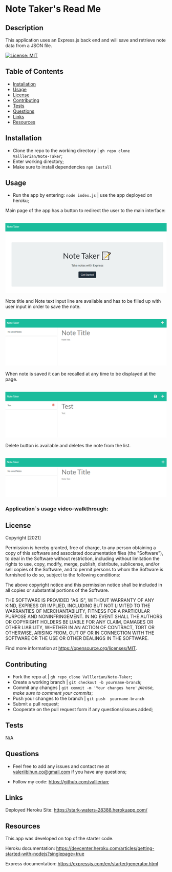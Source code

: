 <h1>Note Taker's Read Me</h1>
    
## Description 
    
This application  uses an Express.js back end and will save and retrieve note data from a JSON file.

[![License: MIT](https://img.shields.io/badge/License-MIT-yellow.svg)](https://opensource.org/licenses/MIT)
    
## Table of Contents
- [Installation](#installation)
- [Usage](#usage)
- [License](#license)
- [Contributing](#contributing)
- [Tests](#tests)
- [Questions](#questions)
- [Links](#links)
- [Resources](#resources)
    
## Installation
    
- Clone the repo to the working directory | `gh repo clone Valllerian/Note-Taker`;
- Enter working directory;
- Make sure to install dependencies `npm install`
    
## Usage 
    
- Run the app by entering:  `node index.js` | use the app deployed on heroku;

Main page of the app has a button to redirect the user to the main interface:

<br>
<img alt="Main page" src="assets/images/image01.jpg" />
<br>

Note title and Note text input line are available and has to be filled up with user input in order to save the note.

<br>
<img alt="Note interface" src="assets/images/image02.jpg" />
<br>

When note is saved it can be recalled at any time to be displayed at the page. 

<br>
<img alt="Note recalled" src="assets/images/image03.jpg" />
<br>

Delete button is available and deletes the note from the list.

<br>
<img alt="Note deleted" src="assets/images/image04.jpg" />
<br>

<h3>Application`s usage video-walkthrough:</h3>

## License
    


Copyright [2021] 

Permission is hereby granted, free of charge, to any person obtaining a copy of this software and associated documentation files (the "Software"), to deal in the Software without restriction, including without limitation the rights to use, copy, modify, merge, publish, distribute, sublicense, and/or sell copies of the Software, and to permit persons to whom the Software is furnished to do so, subject to the following conditions:

The above copyright notice and this permission notice shall be included in all copies or substantial portions of the Software.

THE SOFTWARE IS PROVIDED "AS IS", WITHOUT WARRANTY OF ANY KIND, EXPRESS OR IMPLIED, INCLUDING BUT NOT LIMITED TO THE WARRANTIES OF MERCHANTABILITY, FITNESS FOR A PARTICULAR PURPOSE AND NONINFRINGEMENT. IN NO EVENT SHALL THE AUTHORS OR COPYRIGHT HOLDERS BE LIABLE FOR ANY CLAIM, DAMAGES OR OTHER LIABILITY, WHETHER IN AN ACTION OF CONTRACT, TORT OR OTHERWISE, ARISING FROM, OUT OF OR IN CONNECTION WITH THE SOFTWARE OR THE USE OR OTHER DEALINGS IN THE SOFTWARE.

Find more information at https://opensource.org/licenses/MIT.
    
## Contributing
    
- Fork the repo at | `gh repo clone Valllerian/Note-Taker`;
- Create a working branch | `git checkout -b yourname-branch`;
- Commit any changes | `git commit -m 'Your changes here'`  *please, make sure to comment your commits*;
- Push your changes to the branch | `git push  yourname-branch`
- Submit a pull request;
- Cooperate on the pull request form if any questions/issues added;
    
## Tests
    
N/A


    
## Questions
    
- Feel free to add any issues and contact me at valeriibihun.co@gmail.com if you have any questions;

- Follow my code: https://github.com/valllerian;


## Links

Deployed Heroku Site: https://stark-waters-28388.herokuapp.com/

## Resources

This app was developed on top of the starter code.

Heroku documentation:
https://devcenter.heroku.com/articles/getting-started-with-nodejs?singlepage=true

Express documentation:
https://expressjs.com/en/starter/generator.html
